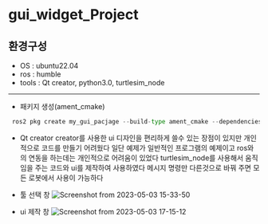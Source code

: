 # gui_widget_Project

## 환경구성
- OS : ubuntu22.04 
- ros : humble
- tools : Qt creator, python3.0, turtlesim_node

-----
- 패키지 생성(ament_cmake)
  
```python
 ros2 pkg create my_gui_pacjage --build-type ament_cmake --dependencies geometry_msgs python_qt_binding qt_gui_py_common rclpy rqt_py_common std_srvs ament_lint_auto ament_lint_common
```
- Qt creator
  creator를 사용한 ui 디자인을 편리하게 쓸수 있는 장점이 있지만 개인적으로 코드를 만들기 어려웠다 일단 예제가 일반적인 프로그램의 예제이고 ros와의 연동을 하는데는 개인적으로 어려움이 있었다 turtlesim_node를 사용해서 움직임을 주는 코드와 ui를 제작하여 사용하였다 메시지 명령만 다른것으로 바꿔 주면 모든 로봇에서 사용이 가능하다 

- 툴 선택 창
![Screenshot from 2023-05-03 15-33-50](https://user-images.githubusercontent.com/84003327/235856652-3f8f9778-eb57-4d36-adc8-e9222a131a70.png)
- ui 제작 창
![Screenshot from 2023-05-03 17-15-12](https://user-images.githubusercontent.com/84003327/235864325-dbe71a5c-7e22-4e4a-a818-cf6110a99fee.png)
